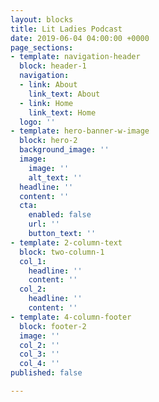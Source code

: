 ```yaml
---
layout: blocks
title: Lit Ladies Podcast
date: 2019-06-04 04:00:00 +0000
page_sections:
- template: navigation-header
  block: header-1
  navigation:
  - link: About
    link_text: About
  - link: Home
    link_text: Home
  logo: ''
- template: hero-banner-w-image
  block: hero-2
  background_image: ''
  image:
    image: ''
    alt_text: ''
  headline: ''
  content: ''
  cta:
    enabled: false
    url: ''
    button_text: ''
- template: 2-column-text
  block: two-column-1
  col_1:
    headline: ''
    content: ''
  col_2:
    headline: ''
    content: ''
- template: 4-column-footer
  block: footer-2
  image: ''
  col_2: ''
  col_3: ''
  col_4: ''
published: false

---
```

